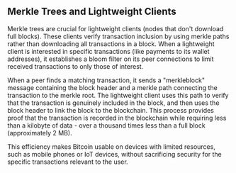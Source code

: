 ## Merkle Trees and Lightweight Clients

Merkle trees are crucial for lightweight clients (nodes that don't download full blocks). These clients verify transaction inclusion by using merkle paths rather than downloading all transactions in a block. When a lightweight client is interested in specific transactions (like payments to its wallet addresses), it establishes a bloom filter on its peer connections to limit received transactions to only those of interest.

When a peer finds a matching transaction, it sends a "merkleblock" message containing the block header and a merkle path connecting the transaction to the merkle root. The lightweight client uses this path to verify that the transaction is genuinely included in the block, and then uses the block header to link the block to the blockchain. This process provides proof that the transaction is recorded in the blockchain while requiring less than a kilobyte of data - over a thousand times less than a full block (approximately 2 MB).

This efficiency makes Bitcoin usable on devices with limited resources, such as mobile phones or IoT devices, without sacrificing security for the specific transactions relevant to the user.